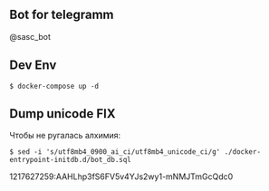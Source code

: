 ## Bot for telegramm

@sasc_bot

## Dev Env 

```shell script
$ docker-compose up -d
```

## Dump unicode FIX

Чтобы не ругалась алхимия:
```shell script
$ sed -i 's/utf8mb4_0900_ai_ci/utf8mb4_unicode_ci/g' ./docker-entrypoint-initdb.d/bot_db.sql
```

1217627259:AAHLhp3fS6FV5v4YJs2wy1-mNMJTmGcQdc0

